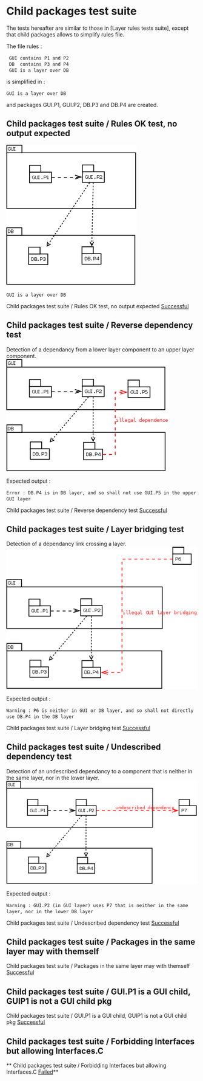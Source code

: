 
# Child packages test suite


 The tests hereafter are similar to those in [Layer rules tests suite], except that child packages allows to simplify rules file.

 The file rules :

```
 GUI contains P1 and P2
 DB  contains P3 and P4
 GUI is a layer over DB
```

 is simplified in :

```
GUI is a layer over DB
```

 and packages GUI.P1, GUI.P2, DB.P3 and DB.P4 are created.

##  Child packages test suite / Rules OK test, no output expected

  ![](cp1.png)

```
GUI is a layer over DB
```


 Child packages test suite / Rules OK test, no output expected [Successful](tests_status.md#successful)

##  Child packages test suite / Reverse dependency test

  Detection of a dependancy from a lower layer component to an upper layer component.
  ![](cp2.png)

  Expected output :

```
Error : DB.P4 is in DB layer, and so shall not use GUI.P5 in the upper GUI layer
```


 Child packages test suite / Reverse dependency test [Successful](tests_status.md#successful)

##  Child packages test suite / Layer bridging test

  Detection of a dependancy link crossing a layer.
  ![](cp3.png)

  Expected output :

```
Warning : P6 is neither in GUI or DB layer, and so shall not directly use DB.P4 in the DB layer
```


 Child packages test suite / Layer bridging test [Successful](tests_status.md#successful)

##  Child packages test suite / Undescribed dependency test

  Detection of an undescribed dependancy to a component that is neither in the same layer, nor in the lower layer.
  ![](cp4.png)

  Expected output :

```
Warning : GUI.P2 (in GUI layer) uses P7 that is neither in the same layer, nor in the lower DB layer
```


 Child packages test suite / Undescribed dependency test [Successful](tests_status.md#successful)

##  Child packages test suite / Packages in the same layer may with themself


 Child packages test suite / Packages in the same layer may with themself [Successful](tests_status.md#successful)

##  Child packages test suite / GUI.P1 is a GUI child, GUIP1 is not a GUI child pkg


 Child packages test suite / GUI.P1 is a GUI child, GUIP1 is not a GUI child pkg [Successful](tests_status.md#successful)

##  Child packages test suite / Forbidding Interfaces but allowing Interfaces.C


** Child packages test suite / Forbidding Interfaces but allowing Interfaces.C [Failed](tests_status.md#failed)**
